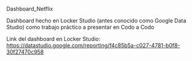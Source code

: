 Dashboard_Netflix

Dashboard hecho en Locker Studio (antes conocido como Google Data Studio) como trabajo práctico a presentar en Codo a Codo

Link del dashboard en Locker Studio: https://datastudio.google.com/reporting/f4c85b5a-c027-4781-b0f8-30f27470c958 

